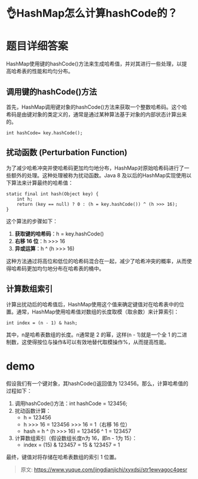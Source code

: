# 👌HashMap怎么计算hashCode的？

# <font style="color:rgb(38, 38, 38);">题目详细答案</font>
HashMap使用键的hashCode()方法来生成哈希值，并对其进行一些处理，以提高哈希表的性能和均匀分布。

## 调用键的hashCode()方法
首先，HashMap调用键对象的hashCode()方法来获取一个整数哈希码。这个哈希码是由键对象的类定义的，通常是通过某种算法基于对象的内部状态计算出来的。

```plain
int hashCode= key.hashCode();
```

## 扰动函数 (Perturbation Function)
为了减少哈希冲突并使哈希码更加均匀地分布，HashMap对原始哈希码进行了一些额外的处理。这种处理被称为扰动函数。Java 8 及以后的HashMap实现使用以下算法来计算最终的哈希值：

```plain
static final int hash(Object key) {
    int h;
    return (key == null) ? 0 : (h = key.hashCode()) ^ (h >>> 16);
}
```

这个算法的步骤如下：

1. **获取键的哈希码**：h = key.hashCode()
2. **右移 16 位**：h >>> 16
3. **异或运算**：h ^ (h >>> 16)

这种方法通过将高位和低位的哈希码混合在一起，减少了哈希冲突的概率，从而使得哈希码更加均匀地分布在哈希表的桶中。

## 计算数组索引
计算出扰动后的哈希值后，HashMap使用这个值来确定键值对在哈希表中的位置。通常，HashMap使用哈希值对数组的长度取模（取余数）来计算索引：

```plain
int index = (n - 1) & hash;
```

其中，n是哈希表数组的长度。n通常是 2 的幂，这样(n - 1)就是一个全 1 的二进制数，这使得按位与操作&可以有效地替代取模操作%，从而提高性能。

# demo
假设我们有一个键对象，其hashCode()返回值为 123456。那么，计算哈希值的过程如下：

1. 调用hashCode()方法：int hashCode = 123456;
2. 扰动函数计算：
    - h = 123456
    - h >>> 16 = 123456 >>> 16 = 1（右移 16 位）
    - hash = h ^ (h >>> 16) = 123456 ^ 1 = 123457
3. 计算数组索引（假设数组长度n为 16，即n - 1为 15）：
    - index = (15) & 123457 = 15 & 123457 = 1

最终，键值对将存储在哈希表数组的索引 1 位置。



> 原文: <https://www.yuque.com/jingdianjichi/xyxdsi/str1ewvagoc4qesr>